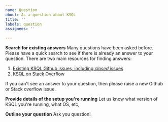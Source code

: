 ```yaml
---
name: Question
about: As a question about KSQL
title: ''
labels: question
assignees: ''

---
```


**Search for existing answers**
Many questions have been asked before.  Please have a quick search to see if there is already an answer to your question.  There are two main resources for finding answers:

1. [Existing KSQL Github issues, including _closed_ issues](https://github.com/confluentinc/ksql/issues?utf8=%E2%9C%93&q=is%3Aissue+)
1. [KSQL on Stack Overflow](https://stackoverflow.com/questions/tagged/ksql)

If you can't see an answer to your question, then please raise a new Github or Stack overflow issue.

**Provide details of the setup you're running**
Let us know what version of KSQL you're running, what OS, etc, 

**Outline your question**
Ask you question!
